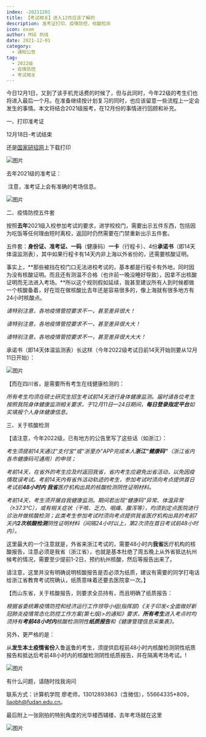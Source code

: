 ```yaml
---
index: -20211201
title: 【考试相关】进入12月应该了解的
description: 准考证打印、疫情防控、核酸检测
icon: exam
author: MSE 热线
date: 2021-12-01
category:
  - 通知公告
tag:
  - 2022级
  - 疫情防控
  - 考试相关
---
```


今日12月1日，又到了该手机充话费的时候了，但与此同时，今年22级的考生们也将进入最后一个月。在准备继续按计划复习的同时，也应该留意一些流程上一定会发生的事情。本文将结合2021级报考，在12月份的事情进行回顾和补充。

一、打印准考证

12月18日-考试结束

还是[国家研招网](https://yz.chsi.com.cn/)上下载打印

![图片](https://zhuye-1308301598.file.myqcloud.com/markdown/640-20220501150417812.png)

去年2021级的准考证：

​    注意，准考证上会有准确的考场信息。

![图片](https://zhuye-1308301598.file.myqcloud.com/markdown/640-20220501150734747.jpeg)

二、疫情防控五件套

按照**去年**2021级入校参加考试的要求，进学校校门，需要出示五件东西，包括因为吃饭等任何理由短时离校，返回时仍然需要在门禁重新出示五件套。

五件套：**身份证、准考证、一码**（健康码）**一卡**（行程卡）、4份**承诺书**（即14天体温监测表），其中如果行程卡有14天内非上海以外省份的，还需要核酸证明。

事实上，**那些被挡在校门口无法进校考试的，基本都是行程卡有外地，同时因为没有核酸证明。而且还有测温不合格（也许前一晚没睡好导致），因拿不出核酸证明而无法进入考场。**所以这个规则假如延续，我甚至建议所有人到时候都做一个核酸备着，好在现在做核酸比去年还是容易很多的，像上海就有很多地方有24小时核酸点。

*请特别注意，各地疫情管控要求不一，甚至差异很大！*

*请特别注意，各地疫情管控要求不一，甚至差异很大大！*

*请特别注意，各地疫情管控要求不一，甚至差异很大大大！*

承诺书（即14天体温监测表）长这样（今年2022级考试日前14天开始则要从12月11日开始）：

![图片](https://zhuye-1308301598.file.myqcloud.com/markdown/640-20220501150417948.png)

【而在四川省，是需要所有考生在线健康检测的：

*所有考生均须在硕士研究生招生考试前14天进行身体健康监测。届时请各位考生按照我院身体健康监测相关要求，于12月11日—24日期间，**每日登录指定平台**如实填报个人身体健康信息。*

三、关于核酸检测

【请注意，今年2022级，已有地方的公告里写了这些话（如浙江）：

*考生须提前14天通过“支付宝”或“浙里办”APP完成本人**浙江“健康码”**（浙江省内各市健康码可通用）的申领；*

*考前14天，在省外的考生应及时返回我省，省内考生应避免出省活动，以免因疫情耽误考试。考前14天内有省外活动轨迹的考生，参加考试时须向考点提供首日考试前**48小时内  我省**医疗机构出具的核酸检测阴性证明材料。*

*考前14天，考生须开展自我健康监测。期间若出现“健康码”异常、体温异常（≥37.3℃），或有相关症状（干咳、乏力、咽痛、腹泻等），均须到定点医院进行诊治并做核酸检测；此类考生参加考试时须向考点提供我省医疗机构出具的考前7天内**2次核酸检测**阴性证明材料（间隔24小时以上，第2次须在首日考试前48小时内）。*

这里最大的一个注意就是，外省来浙江考试的，需要48小时内**我省**医疗机构的核酸报告，注意必须是我省（浙江省），也就是基本杜绝了周五晚上从外省抵达杭州候考的情况，需要至少提前1-2日，预约杭州核酸，然后等报告出来了。

请注意，这里并没有明确说明核酸报告是否必须为纸质，建议有需要的同学打电话给浙江省教育考试院确认，纸质意味着还要去医院拿一次。】

【而山东省，关于核酸报告，则要求全员持有，而且明确了纸质报告：

*根据省委统筹疫情防控和经济运行工作领导小组(指挥部)《关于印发<全面做好新冠肺炎疫情常态化防控工作方案(第七版)>的通知》要求，**所有考生**进入考点时均须持有**考前48小时内**核酸检测阴性**纸质报告**和《健康管理信息采集表》。*

另外，更严格的是：

从**发生本土疫情省份**入鲁返鲁的考生，须提供启程前48小时内核酸检测阴性纸质报告和抵达后考前48小时内的核酸检测阴性纸质报告，并在隔离考场考试。!

![图片](https://zhuye-1308301598.file.myqcloud.com/markdown/640-20220501150418230.png)

有什么问题，请随时找我询问

联系方式：计算机学院 廖老师，13012893863（含微信），55664335*809，liaobh@fudan.edu.cn。

最后附上一张刚拍的特别角度的光华楼西辅楼，去年考场就在这里

![图片](https://zhuye-1308301598.file.myqcloud.com/markdown/640-20220501150418351.jpeg)